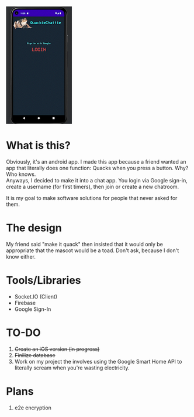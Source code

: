 ![Alt Text](https://github.com/Apacher122/quackie-chattie/blob/master/previews/preview_AdobeExpress.gif)
# What is this?
Obviously, it's an android app.
I made this app because a friend wanted an app that literally does one function: Quacks when you press a button. Why? Who knows.  
Anyways, I decided to make it into a chat app. You login via Google sign-in, create a username (for first timers), then join or create a new chatroom.  
  
It is my goal to make software solutions for people that never asked for them.

# The design
My friend said "make it quack" then insisted that it would only be appropriate that the mascot would be a toad. Don't ask, because I don't know either.

# Tools/Libraries
- Socket.IO (Client)
- Firebase
- Google Sign-In

# TO-DO
1. ~~Create an iOS version (in progress)~~
2. ~~Finilize database~~
3. Work on my project the involves using the Google Smart Home API to literally scream when you're wasting electricity.

# Plans
1. e2e encryption
